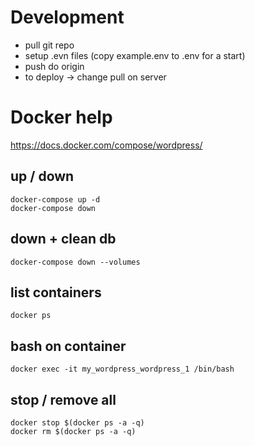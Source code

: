 
# Development

- pull git repo
- setup .evn files (copy example.env to .env for a start)
- push do origin
- to deploy -> change pull on server

# Docker help

https://docs.docker.com/compose/wordpress/

## up / down
```
docker-compose up -d
docker-compose down
```

## down + clean db
```
docker-compose down --volumes
```

## list containers
```
docker ps
```
## bash on container
```
docker exec -it my_wordpress_wordpress_1 /bin/bash
```

## stop / remove all
```
docker stop $(docker ps -a -q)
docker rm $(docker ps -a -q)
```
